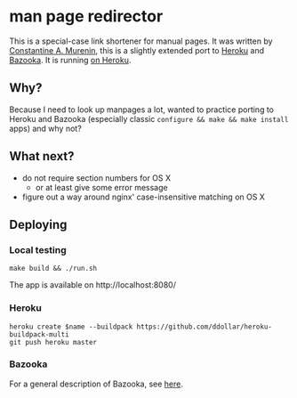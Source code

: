 # man page redirector

This is a special-case link shortener for manual pages. It was written by [Constantine A. Murenin](http://mdoc.su/), this is a slightly extended port to [Heroku](https://www.heroku.com/) and [Bazooka](http://gotocon.com/dl/goto-zurich-2013/slides/AlexanderSimmerl_and_MattProud_BuildingAnInHouseHeroku.pdf). It is running [on Heroku](http://mdoc.herokuapp.com/).

## Why?

Because I need to look up manpages a lot, wanted to practice porting to Heroku and Bazooka (especially classic `configure && make && make install` apps) and why not?

## What next?

* do not require section numbers for OS X
    * or at least give some error message
* figure out a way around nginx' case-insensitive matching on OS X

## Deploying

### Local testing

    make build && ./run.sh

The app is available on http://localhost:8080/

### Heroku

    heroku create $name --buildpack https://github.com/ddollar/heroku-buildpack-multi
    git push heroku master

### Bazooka

For a general description of Bazooka, see [here](http://gotocon.com/dl/goto-zurich-2013/slides/AlexanderSimmerl_and_MattProud_BuildingAnInHouseHeroku.pdf).
